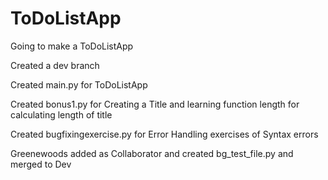 # ToDoListApp

Going to make a ToDoListApp

Created a dev branch

Created main.py for ToDoListApp

Created bonus1.py for Creating a Title and learning function length for calculating length of title

Created bugfixingexercise.py for Error Handling exercises of Syntax errors

Greenewoods added as Collaborator and created bg_test_file.py and merged to Dev

